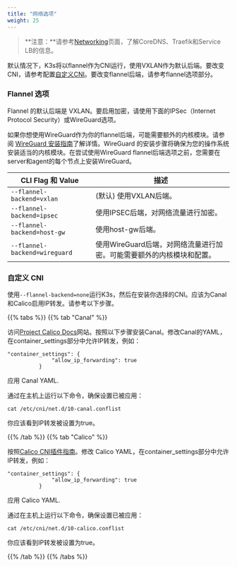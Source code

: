 ```yaml
---
title: "网络选项"
weight: 25
---
```


> **注意：**请参考[Networking]({{<baseurl>}}/k3s/latest/en/networking)页面，了解CoreDNS、Traefik和Service LB的信息。

默认情况下，K3s将以flannel作为CNI运行，使用VXLAN作为默认后端。要改变CNI，请参考配置[自定义CNI](#custom-cni)。要改变flannel后端，请参考flannel选项部分。

### Flannel 选项

Flannel 的默认后端是 VXLAN。要启用加密，请使用下面的IPSec（Internet Protocol Security）或WireGuard选项。

如果你想使用WireGuard作为你的flannel后端，可能需要额外的内核模块。请参阅 [WireGuard 安装指南](https://www.wireguard.com/install/)了解详情。WireGuard 的安装步骤将确保为您的操作系统安装适当的内核模块。在尝试使用WireGuard flannel后端选项之前，您需要在server和agent的每个节点上安装WireGuard。

  CLI Flag 和 Value | 描述
  -------------------|------------
 <span style="white-space: nowrap">`--flannel-backend=vxlan`</span> | (默认) 使用VXLAN后端。 |
 <span style="white-space: nowrap">`--flannel-backend=ipsec`</span> | 使用IPSEC后端，对网络流量进行加密。 |
 <span style="white-space: nowrap">`--flannel-backend=host-gw`</span> |  使用host-gw后端。 |
 <span style="white-space: nowrap">`--flannel-backend=wireguard`</span> | 使用WireGuard后端，对网络流量进行加密。可能需要额外的内核模块和配置。 |

### 自定义 CNI

使用`--flannel-backend=none`运行K3s，然后在安装你选择的CNI。应该为Canal和Calico启用IP转发。请参考以下步骤。

{{% tabs %}}
{{% tab "Canal" %}}

访问[Project Calico Docs](https://docs.projectcalico.org/)网站。按照以下步骤安装Canal。修改Canal的YAML，在container_settings部分中允许IP转发，例如：

```
"container_settings": {
              "allow_ip_forwarding": true
          }
```

应用 Canal YAML.

通过在主机上运行以下命令，确保设置已被应用：

```
cat /etc/cni/net.d/10-canal.conflist
```

你应该看到IP转发被设置为true。

{{% /tab %}}
{{% tab "Calico" %}}

按照[Calico CNI插件指南](https://docs.projectcalico.org/master/reference/cni-plugin/configuration)。修改 Calico YAML，在container_settings部分中允许IP转发，例如：

```
"container_settings": {
              "allow_ip_forwarding": true
          }
```

应用 Calico YAML.

通过在主机上运行以下命令，确保设置已被应用：

```
cat /etc/cni/net.d/10-calico.conflist
```

你应该看到IP转发被设置为true。


{{% /tab %}}
{{% /tabs %}}
